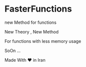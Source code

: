 # FasterFunctions
new Method for functions


New Theory , New Method 

For functions with less memory usage



SoOn ...


Made With ♥ in Iran
